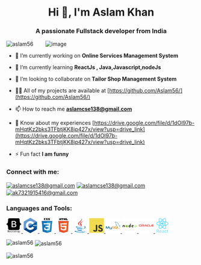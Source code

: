 <h1 align="center">Hi 👋, I'm Aslam Khan</h1>
<h3 align="center">A passionate Fullstack developer from India</h3>
<img src="https://media1.giphy.com/media/qgQUggAC3Pfv687qPC/giphy.gif"  alt="image" align="right" width="400px">

<p align="left"> <img src="https://komarev.com/ghpvc/?username=aslam56&label=Profile%20views&color=0e75b6&style=flat" alt="aslam56" /> </p>

- 🔭 I’m currently working on **Online Services Management System**

- 🌱 I’m currently learning **ReactJs , Java,Javascript,nodeJs**

- 👯 I’m looking to collaborate on **Tailor Shop Management System**

- 👨‍💻 All of my projects are available at [https://github.com/Aslam56/](https://github.com/Aslam56/)

- 📫 How to reach me **aslamcse138@gmail.com**

- 📄 Know about my experiences [https://drive.google.com/file/d/1dOl97b-mHqtKz2bks3TFbtjKK8ip427x/view?usp=drive_link](https://drive.google.com/file/d/1dOl97b-mHqtKz2bks3TFbtjKK8ip427x/view?usp=drive_link)

- ⚡ Fun fact **I am funny**

<h3 align="left">Connect with me:</h3>
<p align="left">
<a href="https://linkedin.com/in/aslamcse138@gmail.com" target="blank"><img align="center" src="https://raw.githubusercontent.com/rahuldkjain/github-profile-readme-generator/master/src/images/icons/Social/linked-in-alt.svg" alt="aslamcse138@gmail.com" height="30" width="40" /></a>
<a href="https://fb.com/aslamcse138@gmail.com" target="blank"><img align="center" src="https://raw.githubusercontent.com/rahuldkjain/github-profile-readme-generator/master/src/images/icons/Social/facebook.svg" alt="aslamcse138@gmail.com" height="30" width="40" /></a>
<a href="https://instagram.com/ak7321915416@gmail.com" target="blank"><img align="center" src="https://raw.githubusercontent.com/rahuldkjain/github-profile-readme-generator/master/src/images/icons/Social/instagram.svg" alt="ak7321915416@gmail.com" height="30" width="40" /></a>
</p>

<h3 align="left">Languages and Tools:</h3>
<p align="left"> <a href="https://getbootstrap.com" target="_blank" rel="noreferrer"> <img src="https://raw.githubusercontent.com/devicons/devicon/master/icons/bootstrap/bootstrap-plain-wordmark.svg" alt="bootstrap" width="40" height="40"/> </a> <a href="https://www.w3schools.com/cpp/" target="_blank" rel="noreferrer"> <img src="https://raw.githubusercontent.com/devicons/devicon/master/icons/cplusplus/cplusplus-original.svg" alt="cplusplus" width="40" height="40"/> </a> <a href="https://www.w3schools.com/css/" target="_blank" rel="noreferrer"> <img src="https://raw.githubusercontent.com/devicons/devicon/master/icons/css3/css3-original-wordmark.svg" alt="css3" width="40" height="40"/> </a> <a href="https://www.w3.org/html/" target="_blank" rel="noreferrer"> <img src="https://raw.githubusercontent.com/devicons/devicon/master/icons/html5/html5-original-wordmark.svg" alt="html5" width="40" height="40"/> </a> <a href="https://www.java.com" target="_blank" rel="noreferrer"> <img src="https://raw.githubusercontent.com/devicons/devicon/master/icons/java/java-original.svg" alt="java" width="40" height="40"/> </a> <a href="https://developer.mozilla.org/en-US/docs/Web/JavaScript" target="_blank" rel="noreferrer"> <img src="https://raw.githubusercontent.com/devicons/devicon/master/icons/javascript/javascript-original.svg" alt="javascript" width="40" height="40"/> </a> <a href="https://www.mysql.com/" target="_blank" rel="noreferrer"> <img src="https://raw.githubusercontent.com/devicons/devicon/master/icons/mysql/mysql-original-wordmark.svg" alt="mysql" width="40" height="40"/> </a> <a href="https://nodejs.org" target="_blank" rel="noreferrer"> <img src="https://raw.githubusercontent.com/devicons/devicon/master/icons/nodejs/nodejs-original-wordmark.svg" alt="nodejs" width="40" height="40"/> </a> <a href="https://www.oracle.com/" target="_blank" rel="noreferrer"> <img src="https://raw.githubusercontent.com/devicons/devicon/master/icons/oracle/oracle-original.svg" alt="oracle" width="40" height="40"/> </a> <a href="https://reactjs.org/" target="_blank" rel="noreferrer"> <img src="https://raw.githubusercontent.com/devicons/devicon/master/icons/react/react-original-wordmark.svg" alt="react" width="40" height="40"/> </a> </p>

<p><img align="left" src="https://github-readme-stats.vercel.app/api/top-langs?username=aslam56&show_icons=true&locale=en&layout=compact" alt="aslam56" /></p>

<p>&nbsp;<img align="center" src="https://github-readme-stats.vercel.app/api?username=aslam56&show_icons=true&locale=en" alt="aslam56" /></p>

<p><img align="center" src="https://github-readme-streak-stats.herokuapp.com/?user=aslam56&" alt="aslam56" /></p>
